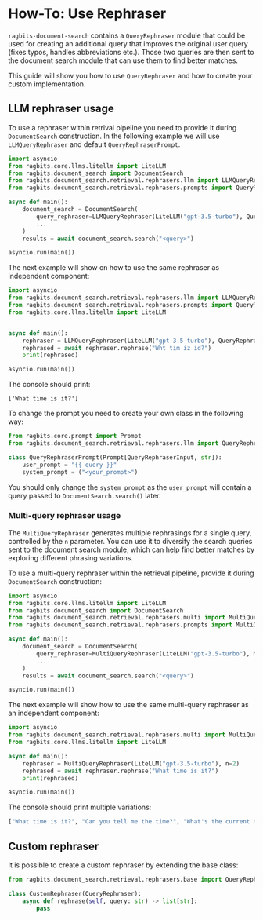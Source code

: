 # How-To: Use Rephraser
`ragbits-document-search` contains a `QueryRephraser` module that could be used for creating an additional query that
improves the original user query (fixes typos, handles abbreviations etc.). Those two queries are then sent to the document search
module that can use them to find better matches.

This guide will show you how to use `QueryRephraser` and how to create your custom implementation.

## LLM rephraser usage
To use a rephraser within retrival pipeline you need to provide it during `DocumentSearch` construction. In the following example we will use
`LLMQueryRephraser` and default `QueryRephraserPrompt`.
```python
import asyncio
from ragbits.core.llms.litellm import LiteLLM
from ragbits.document_search import DocumentSearch
from ragbits.document_search.retrieval.rephrasers.llm import LLMQueryRephraser
from ragbits.document_search.retrieval.rephrasers.prompts import QueryRephraserPrompt

async def main():
    document_search = DocumentSearch(
        query_rephraser=LLMQueryRephraser(LiteLLM("gpt-3.5-turbo"), QueryRephraserPrompt),
        ...
    )
    results = await document_search.search("<query>")

asyncio.run(main())
```

The next example will show on how to use the same rephraser as independent component:

```python
import asyncio
from ragbits.document_search.retrieval.rephrasers.llm import LLMQueryRephraser
from ragbits.document_search.retrieval.rephrasers.prompts import QueryRephraserPrompt
from ragbits.core.llms.litellm import LiteLLM


async def main():
    rephraser = LLMQueryRephraser(LiteLLM("gpt-3.5-turbo"), QueryRephraserPrompt)
    rephrased = await rephraser.rephrase("Wht tim iz id?")
    print(rephrased)

asyncio.run(main())
```
The console should print:
```text
['What time is it?']
```

To change the prompt you need to create your own class in the following way:
```python
from ragbits.core.prompt import Prompt
from ragbits.document_search.retrieval.rephrasers.llm import QueryRephraserInput

class QueryRephraserPrompt(Prompt[QueryRephraserInput, str]):
    user_prompt = "{{ query }}"
    system_prompt = ("<your_prompt>")
```
You should only change the `system_prompt` as the `user_prompt` will contain a query passed to `DocumentSearch.search()` later.

### Multi-query rephraser usage
The `MultiQueryRephraser` generates multiple rephrasings for a single query, controlled by the `n` parameter.  You can use it to diversify the search queries sent to the document search module, which can help find better matches by exploring different phrasing variations.

To use a multi-query rephraser within the retrieval pipeline, provide it during `DocumentSearch` construction:
```python
import asyncio
from ragbits.core.llms.litellm import LiteLLM
from ragbits.document_search import DocumentSearch
from ragbits.document_search.retrieval.rephrasers.multi import MultiQueryRephraser
from ragbits.document_search.retrieval.rephrasers.prompts import MultiQueryRephraserPrompt

async def main():
    document_search = DocumentSearch(
        query_rephraser=MultiQueryRephraser(LiteLLM("gpt-3.5-turbo"), MultiQueryRephraserPrompt, n=2),
        ...
    )
    results = await document_search.search("<query>")

asyncio.run(main())
```

The next example will show how to use the same multi-query rephraser as an independent component:

```python
import asyncio
from ragbits.document_search.retrieval.rephrasers.multi import MultiQueryRephraser
from ragbits.core.llms.litellm import LiteLLM

async def main():
    rephraser = MultiQueryRephraser(LiteLLM("gpt-3.5-turbo"), n=2)
    rephrased = await rephraser.rephrase("What time is it?")
    print(rephrased)

asyncio.run(main())
```

The console should print multiple variations:

```python
["What time is it?", "Can you tell me the time?", "What's the current time?"]
```

## Custom rephraser
It is possible to create a custom rephraser by extending the base class:
```python
from ragbits.document_search.retrieval.rephrasers.base import QueryRephraser

class CustomRephraser(QueryRephraser):
    async def rephrase(self, query: str) -> list[str]:
        pass
```